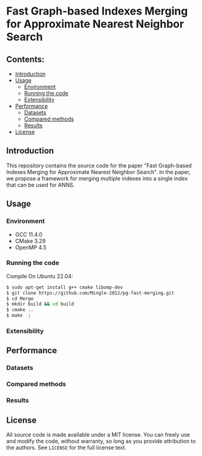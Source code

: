 # Fast Graph-based Indexes Merging for Approximate Nearest Neighbor Search

## Contents:

- [Introduction](#introduction)
- [Usage](#usage)
  - [Environment](#environment)
  - [Running the code](#running-the-code)
  - [Extensibility](#extensibility)
- [Performance](#performance)
  - [Datasets](#datasets)
  - [Compared methods](#compared-methods)
  - [Results](#results)
- [License](#license)

## Introduction

This repository contains the source code for the paper "Fast Graph-based Indexes Merging for Approximate Nearest Neighbor Search". In the paper, we propose a framework for merging multiple indexes into a single index that can be used for ANNS.

## Usage

### Environment

- GCC 11.4.0
- CMake 3.29
- OpenMP 4.5

### Running the code

Compile On Ubuntu 22.04:

```bash
$ sudo apt-get install g++ cmake libomp-dev
$ git clone https://github.com/Mingle-2012/pg-fast-merging.git
$ cd Merge
$ mkdir build && cd build
$ cmake ..
$ make -j
```

### Extensibility

## Performance

### Datasets

### Compared methods

### Results

## License

All source code is made available under a MIT license. You can freely
use and modify the code, without warranty, so long as you provide attribution
to the authors. See `LICENSE` for the full license text.
